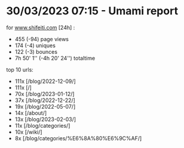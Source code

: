 # 30/03/2023 07:15 - Umami report
for www.shifeiti.com [24h] :

 - 455 (-94) page views
 - 174 (-4) uniques
 - 122 (-3) bounces
 - 7h 50' 1'' (-4h 20' 24'') totaltime


top 10 urls:
 - 111x [/blog/2022-12-09/]
 - 111x [/]
 - 70x [/blog/2023-01-12/]
 - 37x [/blog/2022-12-22/]
 - 19x [/blog/2022-05-07/]
 - 14x [/about/]
 - 13x [/blog/2023-02-03/]
 - 11x [/blog/categories/]
 - 10x [/wiki/]
 - 8x [/blog/categories/%E6%8A%80%E6%9C%AF/]


